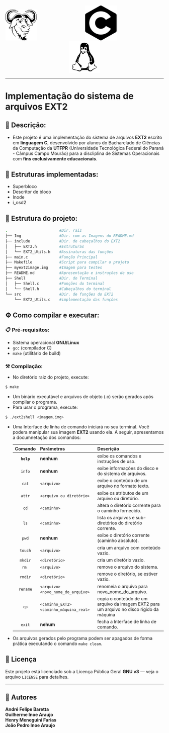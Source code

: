 <p align="center">
<img src="Img/gnu.png" width="100">
<img src="Img/C.png" width="100" style="margin: 0px 150px 0px">
<img src="Img/tux.png" width="100">
</p>



---
# Implementação do sistema de arquivos EXT2

## 📝 Descrição:
- Este projeto é uma implementação do sistema de arquivos **EXT2** escrito em **linguagem C**, desenvolvido por alunos do Bacharelado de Ciências da Computação da **UTFPR** (Universidade Tecnológica Federal do Paraná - Câmpus Campo Mourão) para a discliplina de Sistemas Operacionais com **fins exclusivamente educacionais**.

## 🔨 Estruturas implementadas:
- Superbloco
- Descritor de bloco
- Inode
- i_osd2

## 🔧 Estrutura do projeto:
```bash
.                       #Dir. raíz
├── Img                 #Dir. com as Imagens do README.md
├── include             #Dir. de cabeçalhos do EXT2
│   ├── EXT2.h          #Estruturas
│   └── EXT2_Utils.h    #Assinaturas das funções
├── main.c              #Função Principal
├── Makefile            #Script para compilar o projeto
├── myext2image.img     #Imagem para testes
├── README.md           #Apresentação e instruções de uso
├── Shell               #Dir. do Terminal
│   ├── Shell.c         #Funções do terminal
│   └── Shell.h         #Cabeçalhos do terminal
└── src                 #Dir. de funções do EXT2
    └── EXT2_Utils.c    #implementação das funções
```
## ⚙️ Como compilar e executar:

### 📋 Pré-requisitos:
- Sistema operacional **GNU/Linux**
- `gcc` (compilador C)
- `make` (utilitário de build)

### ⚒️ Compilação:
- No diretório raiz do projeto, execute:

```bash
$ make
```

- Um binário executável e arquivos de objeto (.o) serão gerados após compilar o programa.
- Para usar o programa, execute:  

```bash
$ ./ext2shell <imagem.img>
```
- Uma Interface de linha de comando iniciará no seu terminal. Você podera manipular sua imagem **EXT2** usando ela. A seguir, apresentamos a documnetação dos comandos:  
  
  | **Comando**     | **Parâmetros**  | **Descrição**     
  |:---:          |:---          |:---
  | **`help`**  | **nenhum**  | exibe os comandos e instruções de uso. 
   `info`       | **nenhum**  | exibe informações do disco e do sistema de arquivos.
   `cat`        |`<arquivo>`  |exibe o conteúdo de um arquivo no formato texto.
   `attr`       | `<arquivo ou diretório>`| exibe os atributos de um arquivo ou diretório.
   `cd`         |`<caminho>`| altera o diretório corrente para o caminho fornecido.
   `ls`         |`<caminho>`| lista os arquivos e sub-diretórios do diretório corrente.
   `pwd`        |**nenhum**| exibe o diretório corrente (caminho absoluto).
   `touch`      |`<arquivo>`| cria um arquivo com conteúdo vazio.
   `mkdir`      |`<diretório>`| cria um diretório vazio.
    `rm `       |`<arquivo>`| remove o arquivo do sistema.
    `rmdir`     |`<diretório>`|remove o diretório, se estiver vazio.
    `rename`    |`<arquivo> <novo_nome_do_arquivo> `| renomeia o arquivo para novo_nome_do_arquivo.
    `cp`        |`<caminho_EXT2> <caminho_máquina_real>`| copia o conteúdo de um arquivo da imagem EXT2 para um arquivo no disco rígido da máquina 
    `exit`      |**nehum**| fecha a Interface de linha de comando.


- Os arquivos gerados pelo programa podem ser apagados de forma prática executando o comando `make clean`.  

## 📜 Licença

Este projeto está licenciado sob a Licença Pública Geral **GNU v3** — veja o arquivo `LICENSE` para detalhes.

---
## 👥 Autores

<b>
André Felipe Baretta<br>  
Guilherme Inoe Araujo<br>
Henry Meneguini Farias<br>
João Pedro Inoe Araujo
</b>
